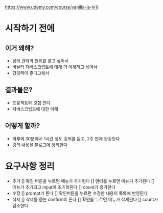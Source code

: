 https://www.udemy.com/course/vanilla-js-lv1/

# 시작하기 전에

## 이거 왜해?

- 상태 관리의 원리를 알고 싶어서
- 바닐라 자바스크립트에 대해 더 이해하고 싶어서
- 강의력이 좋다고해서

## 결과물은?

- 프로젝트와 깃헙 잔디
- 자바스크립트에 대한 이해

## 어떻게 할까?

- 하루에 30분에서 1시간 정도 강의를 듣고, 2주 안에 완강한다
- 강의 내용을 블로그에 정리한다

# 요구사항 정리

- 추가
  [] 확인 버튼을 누르면 메뉴가 추가된다
  [] 엔터를 누르면 메뉴가 추가된다
  [] 메뉴가 추가되고 input이 초기화된다
  [] count가 증가한다
- 수정
  [] prompt가 뜬다
  [] 확인버튼을 누르면 수정한 내용이 목록에 반영된다
- 삭제
  [] 삭제를 묻는 confirm이 뜬다
  [] 확인을 누르면 메뉴가 삭제된다
  [] count가 감소한다
